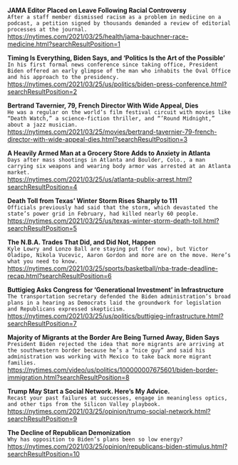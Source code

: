 **JAMA Editor Placed on Leave Following Racial Controversy**\
`After a staff member dismissed racism as a problem in medicine on a podcast, a petition signed by thousands demanded a review of editorial processes at the journal.`\
https://nytimes.com/2021/03/25/health/jama-bauchner-race-medicine.html?searchResultPosition=1

**Timing Is Everything, Biden Says, and ‘Politics Is the Art of the Possible’**\
`In his first formal news conference since taking office, President Biden offered an early glimpse of the man who inhabits the Oval Office and his approach to the presidency.`\
https://nytimes.com/2021/03/25/us/politics/biden-press-conference.html?searchResultPosition=2

**Bertrand Tavernier, 79, French Director With Wide Appeal, Dies**\
`He was a regular on the world’s film festival circuit with movies like “Death Watch,” a science-fiction thriller, and “’Round Midnight,” about a jazz musician.`\
https://nytimes.com/2021/03/25/movies/bertrand-tavernier-79-french-director-with-wide-appeal-dies.html?searchResultPosition=3

**A Heavily Armed Man at a Grocery Store Adds to Anxiety in Atlanta**\
`Days after mass shootings in Atlanta and Boulder, Colo., a man carrying six weapons and wearing body armor was arrested at an Atlanta market.`\
https://nytimes.com/2021/03/25/us/atlanta-publix-arrest.html?searchResultPosition=4

**Death Toll from Texas’ Winter Storm Rises Sharply to 111**\
`Officials previously had said that the storm, which devastated the state’s power grid in February, had killed nearly 60 people.`\
https://nytimes.com/2021/03/25/us/texas-winter-storm-death-toll.html?searchResultPosition=5

**The N.B.A. Trades That Did, and Did Not, Happen**\
`Kyle Lowry and Lonzo Ball are staying put (for now), but Victor Oladipo, Nikola Vucevic, Aaron Gordon and more are on the move. Here’s what you need to know.`\
https://nytimes.com/2021/03/25/sports/basketball/nba-trade-deadline-recap.html?searchResultPosition=6

**Buttigieg Asks Congress for ‘Generational Investment’ in Infrastructure**\
`The transportation secretary defended the Biden administration’s broad plans in a hearing as Democrats laid the groundwork for legislation and Republicans expressed skepticism.`\
https://nytimes.com/2021/03/25/us/politics/buttigieg-infrastructure.html?searchResultPosition=7

**Majority of Migrants at the Border Are Being Turned Away, Biden Says**\
`President Biden rejected the idea that more migrants are arriving at the southwestern border because he’s a “nice guy” and said his administration was working with Mexico to take back more migrant families.`\
https://nytimes.com/video/us/politics/100000007675601/biden-border-immigration.html?searchResultPosition=8

**Trump May Start a Social Network. Here’s My Advice.**\
`Recast your past failures at successes, engage in meaningless optics, and other tips from the Silicon Valley playbook.`\
https://nytimes.com/2021/03/25/opinion/trump-social-network.html?searchResultPosition=9

**The Decline of Republican Demonization**\
`Why has opposition to Biden’s plans been so low energy?`\
https://nytimes.com/2021/03/25/opinion/republicans-biden-stimulus.html?searchResultPosition=10

